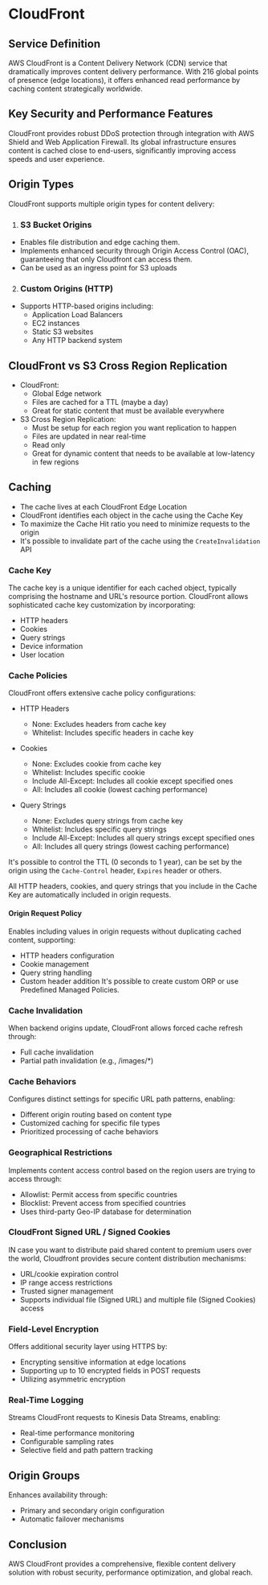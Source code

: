 # CloudFront

## Service Definition
AWS CloudFront is a Content Delivery Network (CDN) service that dramatically improves content delivery performance. With 216 global points of presence (edge locations), it offers enhanced read performance by caching content strategically worldwide.

## Key Security and Performance Features
CloudFront provides robust DDoS protection through integration with AWS Shield and Web Application Firewall. Its global infrastructure ensures content is cached close to end-users, significantly improving access speeds and user experience.

## Origin Types
CloudFront supports multiple origin types for content delivery:

1. ### S3 Bucket Origins
- Enables file distribution and edge caching them. 
- Implements enhanced security through Origin Access Control (OAC), guaranteeing that only Cloudfront can access them. 
- Can be used as an ingress point for S3 uploads

2. ### Custom Origins (HTTP)
- Supports HTTP-based origins including:
  - Application Load Balancers
  - EC2 instances
  - Static S3 websites
  - Any HTTP backend system

## CloudFront vs S3 Cross Region Replication
- CloudFront:
   - Global Edge network
   - Files are cached for a TTL (maybe a day)
   - Great for static content that must be available everywhere
- S3 Cross Region Replication:
   - Must be setup for each region you want replication to happen
   - Files are updated in near real-time
   - Read only
   - Great for dynamic content that needs to be available at low-latency in few regions

## Caching

- The cache lives at each CloudFront Edge Location
- CloudFront identifies each object in the cache using the Cache Key
- To maximize the Cache Hit ratio you need to minimize requests to the origin
- It's possible to invalidate part of the cache using the `CreateInvalidation` API

### Cache Key
The cache key is a unique identifier for each cached object, typically comprising the hostname and URL's resource portion. CloudFront allows sophisticated cache key customization by incorporating:
- HTTP headers
- Cookies
- Query strings
- Device information
- User location

### Cache Policies
CloudFront offers extensive cache policy configurations:

- HTTP Headers
   - None: Excludes headers from cache key
   - Whitelist: Includes specific headers in cache key

- Cookies
   - None: Excludes cookie from cache key
   - Whitelist: Includes specific cookie
   - Include All-Except: Includes all cookie except specified ones
   - All: Includes all cookie (lowest caching performance)

- Query Strings
   - None: Excludes query strings from cache key
   - Whitelist: Includes specific query strings
   - Include All-Except: Includes all query strings except specified ones
   - All: Includes all query strings (lowest caching performance)

It's possible to control the TTL (0 seconds to 1 year), can be set by the origin using the `Cache-Control` header, `Expires` header or others.

All HTTP headers, cookies, and query strings that you include in the Cache Key are automatically included in origin requests.

#### Origin Request Policy
Enables including values in origin requests without duplicating cached content, supporting:
- HTTP headers configuration
- Cookie management
- Query string handling
- Custom header addition
It's possible to create custom ORP or use Predefined Managed Policies.

### Cache Invalidation
When backend origins update, CloudFront allows forced cache refresh through:
- Full cache invalidation
- Partial path invalidation (e.g., /images/*)

### Cache Behaviors
Configures distinct settings for specific URL path patterns, enabling:
- Different origin routing based on content type
- Customized caching for specific file types
- Prioritized processing of cache behaviors

### Geographical Restrictions
Implements content access control based on the region users are trying to access through:
- Allowlist: Permit access from specific countries
- Blocklist: Prevent access from specified countries
- Uses third-party Geo-IP database for determination

### CloudFront Signed URL / Signed Cookies
IN case you want to distribute paid shared content to premium users over the world, Cloudfront provides secure content distribution mechanisms:
- URL/cookie expiration control
- IP range access restrictions
- Trusted signer management
- Supports individual file (Signed URL) and multiple file (Signed Cookies) access

### Field-Level Encryption
Offers additional security layer using HTTPS by:
- Encrypting sensitive information at edge locations
- Supporting up to 10 encrypted fields in POST requests
- Utilizing asymmetric encryption

### Real-Time Logging
Streams CloudFront requests to Kinesis Data Streams, enabling:
- Real-time performance monitoring
- Configurable sampling rates
- Selective field and path pattern tracking

## Origin Groups
Enhances availability through:
- Primary and secondary origin configuration
- Automatic failover mechanisms

## Conclusion
AWS CloudFront provides a comprehensive, flexible content delivery solution with robust security, performance optimization, and global reach.
